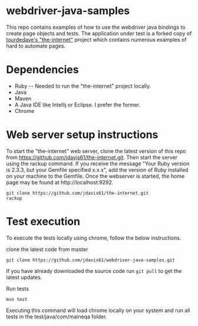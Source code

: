 # webdriver-java-samples

This repo contains examples of how to use the webdriver java bindings to create page objects and tests. The application under test is a forked copy of [tourdedave's "the-internet"](https://github.com/tourdedave/the-internet) project which contains numerous examples of hard to automate pages. 

# Dependencies
* Ruby -- Needed to run the "the-internet" project locally.
* Java
* Maven
* A Java IDE like Intellij or Eclipse. I prefer the former.
* Chrome

# Web server setup instructions
To start the "the-internet" web server, clone the latest version of this repo from https://github.com/jdavis61/the-internet.git. Then start the server using the rackup command. If you receive the message "Your Ruby version is 2.3.3, but your Gemfile specified x.x.x", add the version of Ruby installed on your machine to the Gemfile. Once the webserver is started, the home page may be found at http://localhost:9292.

```
git clone https://github.com/jdavis61/the-internet.git
rackup
```

# Test execution
To execute the tests locally using chrome, follow the below instructions.

clone the latest code from master
```
git clone https://github.com/jdavis61/webdriver-java-samples.git
``` 

If you have already downloaded the source code run ```git pull``` to get the latest updates.

Run tests
```
mvn test
```

Executing this command will load chrome locally on your system and run all tests in the test/java/com/maineqa folder.

